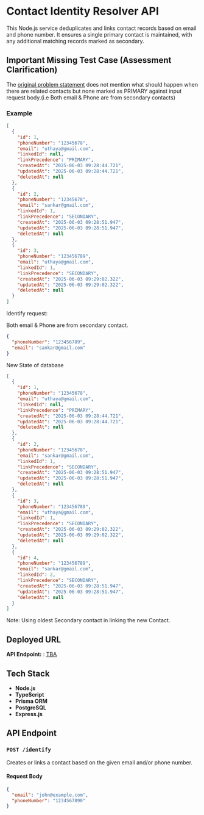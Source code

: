 # Contact Identity Resolver API

This Node.js service deduplicates and links contact records based on email and phone number. It ensures a single primary contact is maintained, with any additional matching records marked as secondary.

## Important Missing Test Case (Assessment Clarification)

The [original problem statement](https://bitespeed.notion.site/Bitespeed-Backend-Task-Identity-Reconciliation-1fb21bb2a930802eb896d4409460375c) does not mention what should happen when there are related contacts but none marked as PRIMARY against input request body.(i.e Both email & Phone are from secondary contacts)

### Example

```json
[
  {
    "id": 1,
    "phoneNumber": "12345678",
    "email": "uthaya@gmail.com",
    "linkedId": null,
    "linkPrecedence": "PRIMARY",
    "createdAt": "2025-06-03 09:28:44.721",
    "updatedAt": "2025-06-03 09:28:44.721",
    "deletedAt": null
  },
  {
    "id": 2,
    "phoneNumber": "12345678",
    "email": "sankar@gmail.com",
    "linkedId": 1,
    "linkPrecedence": "SECONDARY",
    "createdAt": "2025-06-03 09:28:51.947",
    "updatedAt": "2025-06-03 09:28:51.947",
    "deletedAt": null
  },
  {
    "id": 3,
    "phoneNumber": "123456789",
    "email": "uthaya@gmail.com",
    "linkedId": 1,
    "linkPrecedence": "SECONDARY",
    "createdAt": "2025-06-03 09:29:02.322",
    "updatedAt": "2025-06-03 09:29:02.322",
    "deletedAt": null
  }
]
```

Identify request:

Both email & Phone are from secondary contact.

```json
{
  "phoneNumber": "123456789",
  "email": "sankar@gmail.com"
}
```

New State of database

```json
[
  {
    "id": 1,
    "phoneNumber": "12345678",
    "email": "uthaya@gmail.com",
    "linkedId": null,
    "linkPrecedence": "PRIMARY",
    "createdAt": "2025-06-03 09:28:44.721",
    "updatedAt": "2025-06-03 09:28:44.721",
    "deletedAt": null
  },
  {
    "id": 2,
    "phoneNumber": "12345678",
    "email": "sankar@gmail.com",
    "linkedId": 1,
    "linkPrecedence": "SECONDARY",
    "createdAt": "2025-06-03 09:28:51.947",
    "updatedAt": "2025-06-03 09:28:51.947",
    "deletedAt": null
  },
  {
    "id": 3,
    "phoneNumber": "123456789",
    "email": "uthaya@gmail.com",
    "linkedId": 1,
    "linkPrecedence": "SECONDARY",
    "createdAt": "2025-06-03 09:29:02.322",
    "updatedAt": "2025-06-03 09:29:02.322",
    "deletedAt": null
  },
  {
    "id": 4,
    "phoneNumber": "123456789",
    "email": "sankar@gmail.com",
    "linkedId": 2,
    "linkPrecedence": "SECONDARY",
    "createdAt": "2025-06-03 09:28:51.947",
    "updatedAt": "2025-06-03 09:28:51.947",
    "deletedAt": null
  }
]
```

Note: Using oldest Secondary contact in linking the new Contact.

## Deployed URL

**API Endpoint:** : [TBA]("")

## Tech Stack

- **Node.js**
- **TypeScript**
- **Prisma ORM**
- **PostgreSQL**
- **Express.js**

## API Endpoint

### `POST /identify`

Creates or links a contact based on the given email and/or phone number.

#### Request Body

```json
{
  "email": "john@example.com",
  "phoneNumber": "1234567890"
}
```
